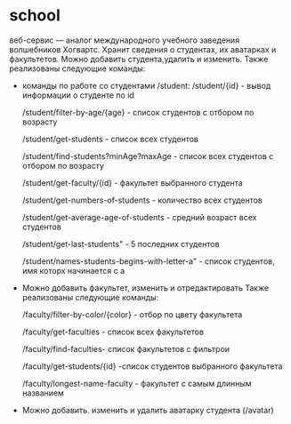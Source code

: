 # school
веб-сервис — аналог международного учебного заведения волшебников Хогвартс. 
Хранит сведения о студентах, их аватарках и факультетов.
Можно добавить студента,удалить и изменить.
Также реализованы следующие команды:
- команды по работе со студентами /student: 
  /student/{id} - вывод информации о студенте по id

  /student/filter-by-age/{age} - список студентов с отбором по возрасту

  /student/get-students - список всех студентов

  /student/find-students?minAge?maxAge - список всех студентов с отбором по возрасту

  /student/get-faculty/{id} - факультет выбранного студента

  /student/get-numbers-of-students - количество всех студентов

  /student/get-average-age-of-students - средний возраст всех студентов

  /student/get-last-students" - 5 последних студентов

  /student/names-students-begins-with-letter-a" - список студентов, имя которх начинается с а

- Можно добавить факультет, изменить и отредактировать Также реализованы следующие команды:
  
  /faculty/filter-by-color/{color} - отбор по цвету факультета
  
  /faculty/get-faculties - список всех факультетов
  
  /faculty/find-faculties- список факультетов с фильтрои
  
  /faculty/get-students/{id} -список студентов выбранного факультета
  
  /faculty/longest-name-faculty - факультет с самым длинным названием

- Можно добавить. изменить и удалить аватарку студента (/avatar)

  
